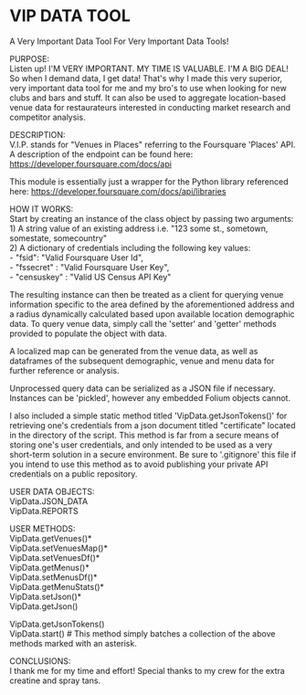# VIP DATA TOOL

A Very Important Data Tool For Very Important Data Tools!

PURPOSE:  
Listen up! I'M VERY IMPORTANT. MY TIME IS VALUABLE. I'M A BIG DEAL! So when I demand data, I get data! That's why I made this very superior, very important data tool for me and my bro's to use when looking for new clubs and bars and stuff. It can also be used to aggregate location-based venue data for restaurateurs interested in conducting market research and competitor analysis. 
  
DESCRIPTION:  
V.I.P. stands for "Venues in Places" referring to the Foursquare 'Places' API. A description of the endpoint can be found here: <https://developer.foursquare.com/docs/api>  
  
This module is essentially just a wrapper for the Python library referenced here: <https://developer.foursquare.com/docs/api/libraries>  
  
HOW IT WORKS:  
Start by creating an instance of the class object by passing two arguments:  
    1) A string value of an existing address i.e. "123 some st., sometown, somestate, somecountry"  
    2) A dictionary of credentials including the following key values:  
    - "fsid": "Valid Foursquare User Id",  
    - "fssecret" : "Valid Foursquare User Key",  
    - "censuskey" : "Valid US Census API Key"  

The resulting instance can then be treated as a client for querying venue information specific to the area defined by the aforementioned address and a radius dynamically calculated based upon available location demographic data. To query venue data, simply call the 'setter' and 'getter' methods provided to populate the object with data.  

A localized map can be generated from the venue data, as well as dataframes of the subsequent demographic, venue and menu data for further reference or analysis.  
  
Unprocessed query data can be serialized as a JSON file if necessary. Instances can be 'pickled', however any embedded Folium objects cannot.  
  
I also included a simple static method titled 'VipData.getJsonTokens()' for retrieving one's credentials from a json document titled "certificate" located in the directory of the script. This method is far from a secure means of storing one's user credentials, and only intended to be used as a very short-term solution in a secure environment. Be sure to '.gitignore' this file if you intend to use this method as to avoid publishing your private API credentials on a public repository.  
  
USER DATA OBJECTS:  
VipData.JSON_DATA  
VipData.REPORTS  
  
USER METHODS:  
VipData.getVenues()*  
VipData.setVenuesMap()*  
VipData.setVenuesDf()*  
VipData.getMenus()*  
VipData.setMenusDf()*  
VipData.getMenuStats()*  
VipData.setJson()*  
VipData.getJson()

VipData.getJsonTokens()  
VipData.start() # This method simply batches a collection of the above methods marked with an asterisk.  
  
CONCLUSIONS:  
I thank me for my time and effort! Special thanks to my crew for the extra creatine and spray tans.
